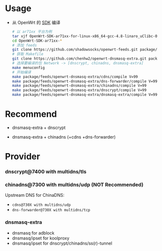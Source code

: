 # Usage
 - 从 OpenWrt 的 [SDK][S] 编译

   ```bash
   # 以 ar71xx 平台为例
   tar xjf OpenWrt-SDK-ar71xx-for-linux-x86_64-gcc-4.8-linaro_uClibc-0.9.33.2.tar.bz2
   cd OpenWrt-SDK-ar71xx-*
   # 添加 feeds
   git clone https://github.com/shadowsocks/openwrt-feeds.git package/feeds
   # 获取 Makefile
   git clone https://github.com/chenhw2/openwrt-dnsmasq-extra.git package/feeds/openwrt-dnsmasq-extra
   # 选择要编译的包 Network -> [dnscrypt, chinadns, dnsmasq-extra]
   make menuconfig
   # 开始编译
   make package/feeds/openwrt-dnsmasq-extra/cdns/compile V=99
   make package/feeds/openwrt-dnsmasq-extra/dns-forwarder/compile V=99
   make package/feeds/openwrt-dnsmasq-extra/chinadns/compile V=99
   make package/feeds/openwrt-dnsmasq-extra/dnscrypt/compile V=99
   make package/feeds/openwrt-dnsmasq-extra/dnsmasq-extra/compile V=99
   ```

# Recommend

- dnsmasq-extra + dnscrypt

- dnsmasq-extra + chinadns (+cdns +dns-forwarder)

# Provider

### dnscrypt@7400 with multidns/tls

### chinadns@7300 with multidns/udp (NOT Recommended)

Upstream DNS for ChinaDNS:
- ```cdns@730X with multidns/udp```
- ```dns-forwarder@730X with multidns/tcp```


### dnsmasq-extra

 - dnsmasq for adblock
 - dnsmasq/ipset for koolproxy
 - dnsmasq/ipset for dnscrypt/chinadns/ss(r)-tunnel

  [S]: https://wiki.openwrt.org/doc/howto/obtain.firmware.sdk
